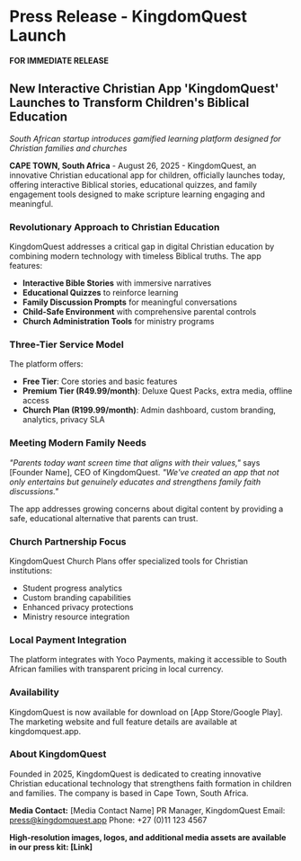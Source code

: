 # Press Release - KingdomQuest Launch

**FOR IMMEDIATE RELEASE**

## New Interactive Christian App 'KingdomQuest' Launches to Transform Children's Biblical Education

*South African startup introduces gamified learning platform designed for Christian families and churches*

**CAPE TOWN, South Africa** - August 26, 2025 - KingdomQuest, an innovative Christian educational app for children, officially launches today, offering interactive Biblical stories, educational quizzes, and family engagement tools designed to make scripture learning engaging and meaningful.

### Revolutionary Approach to Christian Education

KingdomQuest addresses a critical gap in digital Christian education by combining modern technology with timeless Biblical truths. The app features:

- **Interactive Bible Stories** with immersive narratives
- **Educational Quizzes** to reinforce learning
- **Family Discussion Prompts** for meaningful conversations
- **Child-Safe Environment** with comprehensive parental controls
- **Church Administration Tools** for ministry programs

### Three-Tier Service Model

The platform offers:
- **Free Tier**: Core stories and basic features
- **Premium Tier (R49.99/month)**: Deluxe Quest Packs, extra media, offline access
- **Church Plan (R199.99/month)**: Admin dashboard, custom branding, analytics, privacy SLA

### Meeting Modern Family Needs

*"Parents today want screen time that aligns with their values,"* says [Founder Name], CEO of KingdomQuest. *"We've created an app that not only entertains but genuinely educates and strengthens family faith discussions."*

The app addresses growing concerns about digital content by providing a safe, educational alternative that parents can trust.

### Church Partnership Focus

KingdomQuest Church Plans offer specialized tools for Christian institutions:
- Student progress analytics
- Custom branding capabilities
- Enhanced privacy protections
- Ministry resource integration

### Local Payment Integration

The platform integrates with Yoco Payments, making it accessible to South African families with transparent pricing in local currency.

### Availability

KingdomQuest is now available for download on [App Store/Google Play]. The marketing website and full feature details are available at kingdomquest.app.

### About KingdomQuest

Founded in 2025, KingdomQuest is dedicated to creating innovative Christian educational technology that strengthens faith formation in children and families. The company is based in Cape Town, South Africa.

**Media Contact:**
[Media Contact Name]
PR Manager, KingdomQuest
Email: press@kingdomquest.app
Phone: +27 (0)11 123 4567

**High-resolution images, logos, and additional media assets are available in our press kit: [Link]**

###